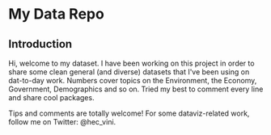 # My Data Repo
## Introduction 
Hi, welcome to my dataset. I have been working on this project in order to share some clean general (and diverse) datasets that I've been using on dat-to-day work. Numbers cover topics on the Environment, the Economy, Government, Demographics and so on. Tried my best to comment every line and share cool packages. 

Tips and comments are totally welcome!
For some dataviz-related work, follow me on Twitter: @hec_vini.

